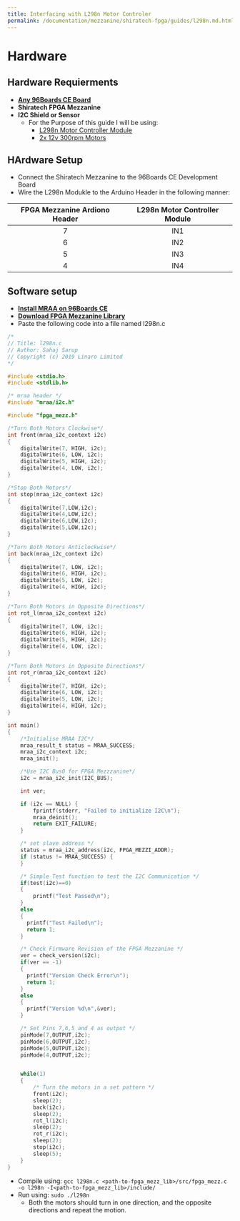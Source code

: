 ```yaml
---
title: Interfacing with L298n Motor Controler
permalink: /documentation/mezzanine/shiratech-fpga/guides/l298n.md.html
---
```


# Hardware
## Hardware Requierments

- **[Any 96Boards CE Board](/products/ce/)**
- **Shiratech FPGA Mezzanine**
- **I2C Shield or Sensor**
  - For the Purpose of this guide I will be using:
    - [L298n Motor Controller Module](https://www.amazon.com/Qunqi-Controller-Module-Stepper-Arduino/dp/B014KMHSW6/)
    - [2x 12v 300rpm Motors](https://www.amazon.com/uxcell-300RPM-Micro-Reduction-Engine/dp/B07N1FJSXY/)

## HArdware Setup

- Connect the Shiratech Mezzanine to the 96Boards CE Development Board
- Wire the L298n Modukle to the Arduino Header in the following manner:

| FPGA Mezzanine Ardiono Header | L298n Motor Controller Module |
|:-----------------------------:|:-----------------------------:|
| 7                             | IN1                           |
| 6                             | IN2                           |
| 5                             | IN3                           |
| 4                             | IN4                           |

## Software setup

- **[Install MRAA on 96Boards CE](https://youtu.be/c8b6pcc6H2c)**
- **[Download FPGA Mezzanine Library](fpga-mezzanine-library.md)**
- Paste the following code into a file named l298n.c
```C
/*
// Title: l298n.c
// Author: Sahaj Sarup
// Copyright (c) 2019 Linaro Limited
*/

#include <stdio.h>
#include <stdlib.h>

/* mraa header */
#include "mraa/i2c.h"

#include "fpga_mezz.h"

/*Turn Both Motors Clockwise*/
int front(mraa_i2c_context i2c)
{
    digitalWrite(7, HIGH, i2c);
    digitalWrite(6, LOW, i2c);
    digitalWrite(5, HIGH, i2c);
    digitalWrite(4, LOW, i2c);
}

/*Stop Both Motors*/
int stop(mraa_i2c_context i2c)
{
    digitalWrite(7,LOW,i2c);
    digitalWrite(4,LOW,i2c);
    digitalWrite(6,LOW,i2c);
    digitalWrite(5,LOW,i2c);
}

/*Turn Both Motors Anticlockwise*/
int back(mraa_i2c_context i2c)
{
    digitalWrite(7, LOW, i2c);
    digitalWrite(6, HIGH, i2c);
    digitalWrite(5, LOW, i2c);
    digitalWrite(4, HIGH, i2c);
}

/*Turn Both Motors in Opposite Directions*/
int rot_l(mraa_i2c_context i2c)
{
    digitalWrite(7, LOW, i2c);
    digitalWrite(6, HIGH, i2c);
    digitalWrite(5, HIGH, i2c);
    digitalWrite(4, LOW, i2c);
}

/*Turn Both Motors in Opposite Directions*/
int rot_r(mraa_i2c_context i2c)
{
    digitalWrite(7, HIGH, i2c);
    digitalWrite(6, LOW, i2c);
    digitalWrite(5, LOW, i2c);
    digitalWrite(4, HIGH, i2c);
}

int main()
{
    /*Initialise MRAA I2C*/
    mraa_result_t status = MRAA_SUCCESS;
    mraa_i2c_context i2c;
    mraa_init();

    /*Use I2C Bus0 for FPGA Mezzzanine*/
    i2c = mraa_i2c_init(I2C_BUS);

    int ver;

    if (i2c == NULL) {
        fprintf(stderr, "Failed to initialize I2C\n");
        mraa_deinit();
        return EXIT_FAILURE;
    }

    /* set slave address */
    status = mraa_i2c_address(i2c, FPGA_MEZZI_ADDR);
    if (status != MRAA_SUCCESS) {
    }

    /* Simple Test function to test the I2C Communication */
    if(test(i2c)==0)
    {
        printf("Test Passed\n");
    }
    else
    {
      printf("Test Failed\n");
      return 1;
    }

    /* Check Firmware Revision of the FPGA Mezzanine */
    ver = check_version(i2c);
    if(ver == -1)
    {
      printf("Version Check Error\n");
      return 1;
    }
    else
    {
      printf("Version %d\n",&ver);
    }

    /* Set Pins 7,6,5 and 4 as output */
    pinMode(7,OUTPUT,i2c);
    pinMode(6,OUTPUT,i2c);
    pinMode(5,OUTPUT,i2c);
    pinMode(4,OUTPUT,i2c);


    while(1)
    {
        /* Turn the motors in a set pattern */
        front(i2c);
        sleep(2);
        back(i2c);
        sleep(2);
        rot_l(i2c);
        sleep(2);
        rot_r(i2c);
        sleep(2);
        stop(i2c);
        sleep(5);
    }
}

```
- Compile using: `gcc l298n.c <path-to-fpga_mezz_lib>/src/fpga_mezz.c -o l298n -I<path-to-fpga_mezz_lib>/include/`
- Run using: `sudo ./l298n`
    - Both the motors should turn in one direction, and the opposite directions and repeat the motion.
